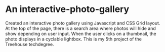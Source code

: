 # An interactive-photo-gallery
Created an interactive photo gallery using Javascript and CSS Grid layout. At the top of the page, there is a search area where photos will hide and show depending on user input. When the user clicks on a thumbnail, the photo displays in a cyclable lightbox. This is my 5th project of the Treehouse techdegree.

